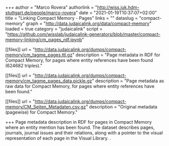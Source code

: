 +++
author = "Marco Rovera"
authorlink = "http://wiss.iuk.hdm-stuttgart.de/people/marco-rovera"
date = "2021-01-19T10:37:07+02:00"
title = "Linking Compact Memory - Pages"
links = "" 
dataslug = "compact-memory"
graph = "http://data.judaicalink.org/data/compact-memory"
loaded = true
category = "judaicalink"
script = "https://github.com/wisslab/judaicalink-generators/blob/master/compact-memory-linking/cm_pages_rdf.ipynb" 

[[files]]
	url = "http://data.judaicalink.org/dumps/compact-memory/cm_tagme_pages.ttl.gz"
	description = "Page metadata in RDF for Compact Memory, for pages where entity references have been found (624682 triples)."

[[files]]
	url = "http://data.judaicalink.org/dumps/compact-memory/cm_tagme_pages_data.pickle.gz"
	description = "Page metadata as raw data for Compact Memory, for pages where entity references have been found."

[[files]]
	url = "http://data.judaicalink.org/dumps/compact-memory/CM_Seiten_Metadaten.csv.gz"
	description = "Original metadata (pagewise) for Compact Memory."
	
+++
Page metadata description in RDF for pages in Compact Memory where an entity mention has been found. The dataset describes pages, journals, journal issues and their relations, along with a pointer to the visual representation of each page in the Visual Library.
.

<!--more-->
